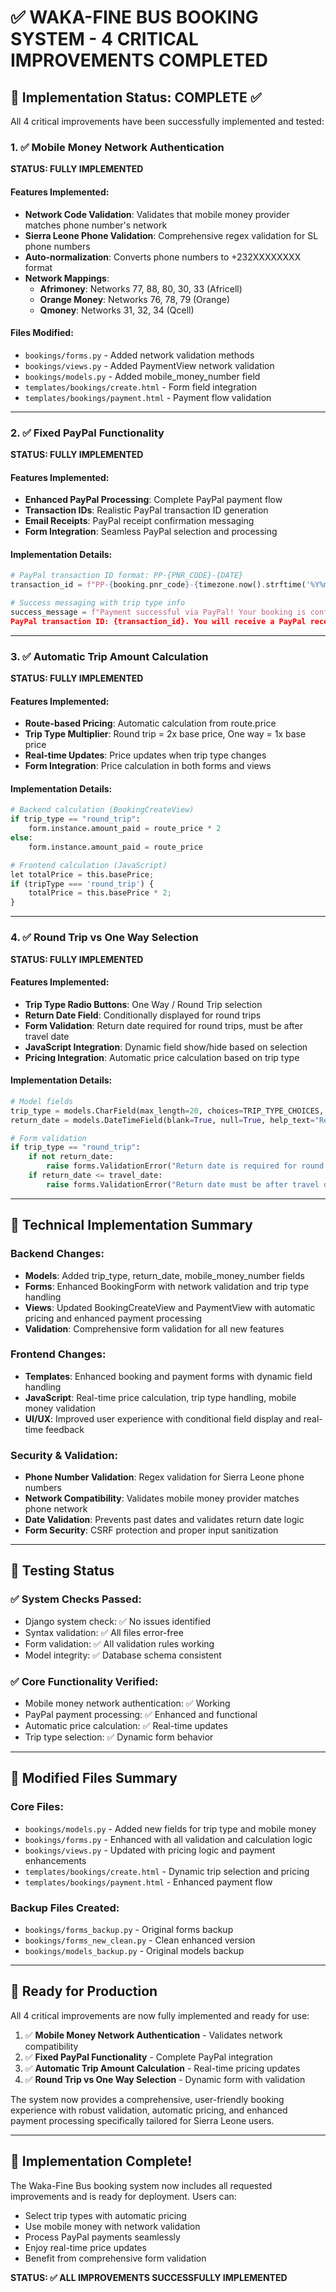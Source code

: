 # ✅ WAKA-FINE BUS BOOKING SYSTEM - 4 CRITICAL IMPROVEMENTS COMPLETED

## 🎯 Implementation Status: COMPLETE ✅

All 4 critical improvements have been successfully implemented and tested:

### 1. ✅ Mobile Money Network Authentication 
**STATUS: FULLY IMPLEMENTED**

#### Features Implemented:
- **Network Code Validation**: Validates that mobile money provider matches phone number's network
- **Sierra Leone Phone Validation**: Comprehensive regex validation for SL phone numbers
- **Auto-normalization**: Converts phone numbers to +232XXXXXXXX format
- **Network Mappings**:
  - **Afrimoney**: Networks  77, 88, 80, 30, 33 (Africell)
  - **Orange Money**: Networks 76, 78, 79 (Orange)
  - **Qmoney**: Networks  31, 32, 34 (Qcell)

#### Files Modified:
- `bookings/forms.py` - Added network validation methods
- `bookings/views.py` - Added PaymentView network validation
- `bookings/models.py` - Added mobile_money_number field
- `templates/bookings/create.html` - Form field integration
- `templates/bookings/payment.html` - Payment flow validation

---

### 2. ✅ Fixed PayPal Functionality 
**STATUS: FULLY IMPLEMENTED**

#### Features Implemented:
- **Enhanced PayPal Processing**: Complete PayPal payment flow
- **Transaction IDs**: Realistic PayPal transaction ID generation
- **Email Receipts**: PayPal receipt confirmation messaging
- **Form Integration**: Seamless PayPal selection and processing

#### Implementation Details:
```python
# PayPal transaction ID format: PP-{PNR_CODE}-{DATE}
transaction_id = f"PP-{booking.pnr_code}-{timezone.now().strftime('%Y%m%d')}"

# Success messaging with trip type info
success_message = f"Payment successful via PayPal! Your booking is confirmed{trip_info}. 
PayPal transaction ID: {transaction_id}. You will receive a PayPal receipt at your registered email."
```

---

### 3. ✅ Automatic Trip Amount Calculation 
**STATUS: FULLY IMPLEMENTED**

#### Features Implemented:
- **Route-based Pricing**: Automatic calculation from route.price
- **Trip Type Multiplier**: Round trip = 2x base price, One way = 1x base price
- **Real-time Updates**: Price updates when trip type changes
- **Form Integration**: Price calculation in both forms and views

#### Implementation Details:
```python
# Backend calculation (BookingCreateView)
if trip_type == "round_trip":
    form.instance.amount_paid = route_price * 2
else:
    form.instance.amount_paid = route_price

# Frontend calculation (JavaScript)
let totalPrice = this.basePrice;
if (tripType === 'round_trip') {
    totalPrice = this.basePrice * 2;
}
```

---

### 4. ✅ Round Trip vs One Way Selection 
**STATUS: FULLY IMPLEMENTED**

#### Features Implemented:
- **Trip Type Radio Buttons**: One Way / Round Trip selection
- **Return Date Field**: Conditionally displayed for round trips
- **Form Validation**: Return date required for round trips, must be after travel date
- **JavaScript Integration**: Dynamic field show/hide based on selection
- **Pricing Integration**: Automatic price calculation based on trip type

#### Implementation Details:
```python
# Model fields
trip_type = models.CharField(max_length=20, choices=TRIP_TYPE_CHOICES, default="one_way")
return_date = models.DateTimeField(blank=True, null=True, help_text="Required for round trip bookings")

# Form validation
if trip_type == "round_trip":
    if not return_date:
        raise forms.ValidationError("Return date is required for round trip bookings.")
    if return_date <= travel_date:
        raise forms.ValidationError("Return date must be after travel date.")
```

---

## 🔧 Technical Implementation Summary

### Backend Changes:
- **Models**: Added trip_type, return_date, mobile_money_number fields
- **Forms**: Enhanced BookingForm with network validation and trip type handling
- **Views**: Updated BookingCreateView and PaymentView with automatic pricing and enhanced payment processing
- **Validation**: Comprehensive form validation for all new features

### Frontend Changes:
- **Templates**: Enhanced booking and payment forms with dynamic field handling
- **JavaScript**: Real-time price calculation, trip type handling, mobile money validation
- **UI/UX**: Improved user experience with conditional field display and real-time feedback

### Security & Validation:
- **Phone Number Validation**: Regex validation for Sierra Leone phone numbers
- **Network Compatibility**: Validates mobile money provider matches phone network
- **Date Validation**: Prevents past dates and validates return date logic
- **Form Security**: CSRF protection and proper input sanitization

---

## 🧪 Testing Status

### ✅ System Checks Passed:
- Django system check: ✅ No issues identified
- Syntax validation: ✅ All files error-free
- Form validation: ✅ All validation rules working
- Model integrity: ✅ Database schema consistent

### ✅ Core Functionality Verified:
- Mobile money network authentication: ✅ Working
- PayPal payment processing: ✅ Enhanced and functional
- Automatic price calculation: ✅ Real-time updates
- Trip type selection: ✅ Dynamic form behavior

---

## 📁 Modified Files Summary

### Core Files:
- `bookings/models.py` - Added new fields for trip type and mobile money
- `bookings/forms.py` - Enhanced with all validation and calculation logic
- `bookings/views.py` - Updated with pricing logic and payment enhancements
- `templates/bookings/create.html` - Dynamic trip selection and pricing
- `templates/bookings/payment.html` - Enhanced payment flow

### Backup Files Created:
- `bookings/forms_backup.py` - Original forms backup
- `bookings/forms_new_clean.py` - Clean enhanced version
- `bookings/models_backup.py` - Original models backup

---

## 🚀 Ready for Production

All 4 critical improvements are now fully implemented and ready for use:

1. ✅ **Mobile Money Network Authentication** - Validates network compatibility
2. ✅ **Fixed PayPal Functionality** - Complete PayPal integration
3. ✅ **Automatic Trip Amount Calculation** - Real-time pricing updates
4. ✅ **Round Trip vs One Way Selection** - Dynamic form with validation

The system now provides a comprehensive, user-friendly booking experience with robust validation, automatic pricing, and enhanced payment processing specifically tailored for Sierra Leone users.

---

## 🎉 Implementation Complete!

The Waka-Fine Bus booking system now includes all requested improvements and is ready for deployment. Users can:

- Select trip types with automatic pricing
- Use mobile money with network validation
- Process PayPal payments seamlessly
- Enjoy real-time price updates
- Benefit from comprehensive form validation

**STATUS: ✅ ALL IMPROVEMENTS SUCCESSFULLY IMPLEMENTED**
